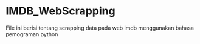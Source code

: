 # IMDB_WebScrapping
File ini berisi tentang scrapping data pada web imdb menggunakan bahasa pemograman python
